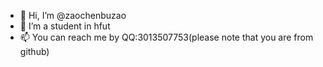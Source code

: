 - 👋 Hi, I’m @zaochenbuzao
- 👀 I’m a student in hfut
- 📫 You can reach me by QQ:3013507753(please note that you are from github)

<!---
zaochenbuzao/zaochenbuzao is a ✨ special ✨ repository because its `README.md` (this file) appears on your GitHub profile.
You can click the Preview link to take a look at your changes.
--->
